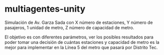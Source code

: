 # multiagentes-unity

Simulación de Av. Garza Sada con X número de estaciones, Y número de pasajeros, 1 unidad de metro, Z número de capacidad de metro. 

El objetivo es con diferentes parámetros, ver los posibles resultados para poder tomar una decisión de cuántas estaciones y capacidad de metro es la mejor para implementar en la Línea 5 del metro que pasará por Distrito Tec. 
